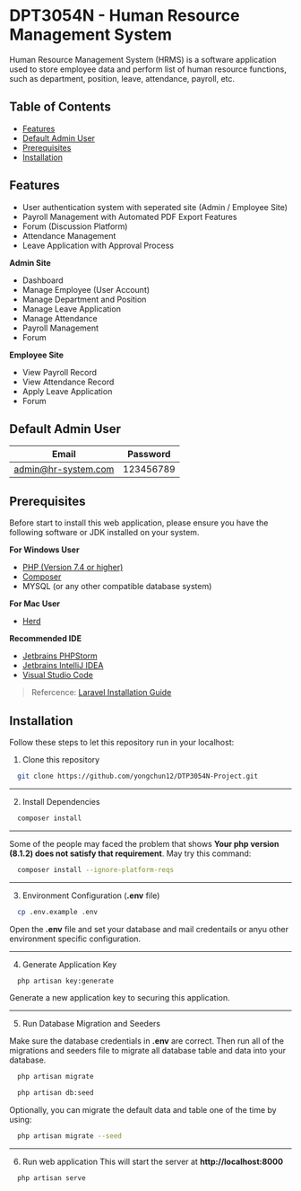 
# DPT3054N - Human Resource Management System

Human Resource Management System (HRMS) is a software application used to store employee data and perform list of human resource functions, such as department, position, leave, attendance, payroll, etc. 

## Table of Contents

- [Features](#features)
- [Default Admin User](#default-admin-user)
- [Prerequisites](#prerequisites)
- [Installation](#installation)

## Features

- User authentication system with seperated site (Admin / Employee Site)
- Payroll Management with Automated PDF Export Features
- Forum (Discussion Platform)
- Attendance Management
- Leave Application with Approval Process

**Admin Site**
- Dashboard
- Manage Employee (User Account)
- Manage Department and Position
- Manage Leave Application
- Manage Attendance
- Payroll Management
- Forum

**Employee Site**
- View Payroll Record
- View Attendance Record
- Apply Leave Application
- Forum

## Default Admin User

| Email  | Password |
| ------------- | ------------- |
| admin@hr-system.com | 123456789 |

## Prerequisites

Before start to install this web application, please ensure you have the following software or JDK installed on your system.

**For Windows User**
- [PHP (Version 7.4 or higher)](https://www.php.net/downloads.php)
- [Composer](https://getcomposer.org/download/)
- MYSQL (or any other compatible database system)

**For Mac User**
- [Herd](https://herd.laravel.com/)

**Recommended IDE**
- [Jetbrains PHPStorm](https://www.jetbrains.com/phpstorm/)
- [Jetbrains IntelliJ IDEA](https://www.jetbrains.com/idea/)
- [Visual Studio Code](https://code.visualstudio.com/)

> Refercence: [Laravel Installation Guide](https://laravel.com/docs/10.x/installation)

## Installation

Follow these steps to let this repository run in your localhost:

1. Clone this repository

```bash
  git clone https://github.com/yongchun12/DTP3054N-Project.git
```
---
2. Install Dependencies

```bash
  composer install
```
---
Some of the people may faced the problem that shows **Your php version (8.1.2) does not satisfy that requirement**. May try this command:

```bash
  composer install --ignore-platform-reqs
```
---
3. Environment Configuration (**.env** file)

```bash
  cp .env.example .env
```

Open the **.env** file and set your database and mail credentails or anyu other environment specific configuration.

---

4. Generate Application Key

```bash
  php artisan key:generate
```
Generate a new application key to securing this application.

---

5. Run Database Migration and Seeders

Make sure the database credentials in **.env** are correct. Then run all of the migrations and seeders file to migrate all database table and data into your database.

```bash
  php artisan migrate

  php artisan db:seed
```

Optionally, you can migrate the default data and table one of the time by using:

```bash
  php artisan migrate --seed
```

---

6. Run web application
This will start the server at **http://localhost:8000**

```bash
  php artisan serve
```
